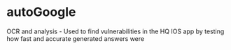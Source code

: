 # autoGoogle
OCR and analysis - Used to find vulnerabilities in the HQ IOS app by testing how fast and accurate generated answers were 
